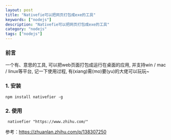 ```yaml
---
layout: post
title: "Nativefie可以把网页打包成exe的工具"
keywords: ["nodejs"]
description: "Nativefie可以把网页打包成exe的工具"
category: "nodejs"
tags: ["nodejs"]
---
```


### 前言
一个有、意思的工具, 可以把web页面打包成运行在桌面的应用, 并支持win / mac / linux等平台, 记一下使用过程, 有(xiang)需(mo)要(yu)的大佬可以玩玩~

### 1. 安装
```
npm install nativefier -g
```

### 2. 使用
```
 nativefier "https://www.zhihu.com/"
```

参考：https://zhuanlan.zhihu.com/p/138307250
